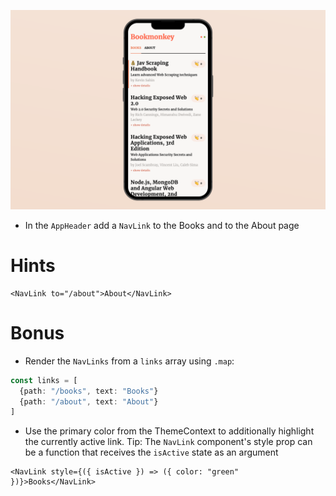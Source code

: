 ![](https://raw.githubusercontent.com/derzeiss/react-typescript-workshop/master/tasks/15-add-navigation-links-to-the-books-and-about-screen.png)

- In the `AppHeader` add a `NavLink` to the Books and to the About page

# Hints

```tsx
<NavLink to="/about">About</NavLink>
```

# Bonus

- Render the `NavLinks` from a `links` array using `.map`:

```ts
const links = [
  {path: "/books", text: "Books"}
  {path: "/about", text: "About"}
]
```

- Use the primary color from the ThemeContext to additionally highlight the currently active link. Tip: The `NavLink` component's style prop can be a function that receives the `isActive` state as an argument

```tsx
<NavLink style={({ isActive }) => ({ color: "green" })}>Books</NavLink>
```
